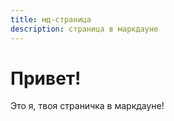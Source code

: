 ```yaml
---
title: мд-страница
description: страница в маркдауне	
---
```


# Привет!

Это я, твоя страничка в маркдауне!